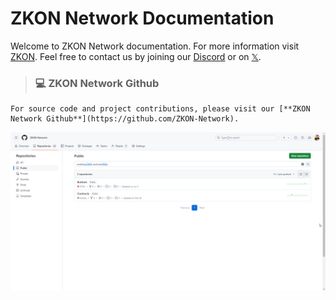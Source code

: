 # ZKON Network Documentation 

Welcome to ZKON Network documentation. For more information visit [ZKON](https://zkon.xyz). Feel free to contact us by joining our [Discord](https://discord.gg/AnmcW4HY2M) or on [𝕏](https://twitter.com/zkon_network).

> ### :computer: ZKON Network Github
    For source code and project contributions, please visit our [**ZKON Network Github**](https://github.com/ZKON-Network).

[![](.github/Github.png)](https://github.com/ZKON-Network)